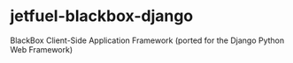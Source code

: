 jetfuel-blackbox-django
=======================

BlackBox Client-Side Application Framework (ported for the Django Python Web Framework)